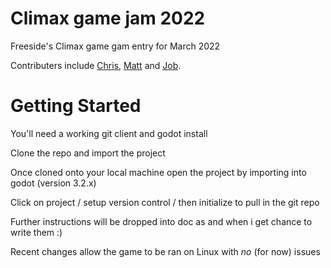 # Climax game jam 2022
Freeside's Climax game gam entry for March 2022

Contributers include [Chris](https://github.com/admgecko), [Matt](https://github.com/crimsontome) and [Job](https://github.com/pianoguru).

# Getting Started

You'll need a working git client and godot install

Clone the repo and import the project

Once cloned onto your local machine open the project by importing into godot (version 3.2.x)

Click on project / setup version control / then initialize to pull in the git repo

Further instructions will be dropped into doc as and when i get chance to write them :)

Recent changes allow the game to be ran on Linux with *no* (for now) issues
